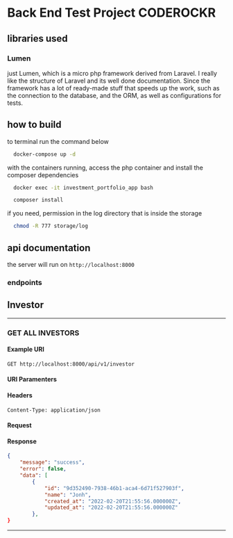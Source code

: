 # Back End Test Project CODEROCKR

## libraries used
### Lumen
just Lumen, which is a micro php framework derived from Laravel.
I really like the structure of Laravel and its well done documentation. Since the framework has a lot of ready-made stuff that speeds up the work, such as the connection to the database, and the ORM, as well as configurations for tests.
## how to build
to terminal run the command below
```bash
  docker-compose up -d
```
with the containers running, access the php container and install the composer dependencies

```bash
  docker exec -it investment_portfolio_app bash
```
```bash
  composer install
```
if you need, permission in the log directory that is inside the storage

```bash
  chmod -R 777 storage/log
```
## api documentation
the server will run on `http://localhost:8000` 

### endpoints


## Investor
---
### GET ALL INVESTORS
#### Example URI
`GET http://localhost:8000/api/v1/investor`
#### URI Paramenters
#### Headers 
`Content-Type: application/json`
#### Request
#### Response
```json
{
	"message": "success",
	"error": false,
	"data": [
		{
			"id": "9d352490-7938-46b1-aca4-6d71f527903f",
			"name": "Jonh",
			"created_at": "2022-02-20T21:55:56.000000Z",
			"updated_at": "2022-02-20T21:55:56.000000Z"
		},
}
```

---

